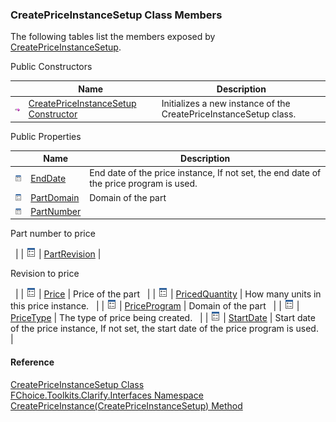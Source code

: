 ﻿### CreatePriceInstanceSetup Class Members

The following tables list the members exposed by [CreatePriceInstanceSetup](FChoice.Toolkits.Clarify~FChoice.Toolkits.Clarify.Interfaces.CreatePriceInstanceSetup.md).

Public Constructors

|   | Name | Description |
| --- | --- | --- |
| ![Public Constructor](dotnetimages/publicConstructor.png) | [CreatePriceInstanceSetup Constructor](FChoice.Toolkits.Clarify~FChoice.Toolkits.Clarify.Interfaces.CreatePriceInstanceSetup~_ctor.md) | Initializes a new instance of the CreatePriceInstanceSetup class.   |



Public Properties

|   | Name | Description |
| --- | --- | --- |
| ![Public Property](dotnetimages/publicProperty.png) | [EndDate](FChoice.Toolkits.Clarify~FChoice.Toolkits.Clarify.Interfaces.CreatePriceInstanceSetup~EndDate.md) | End date of the price instance, If not set, the end date of the price program is used.   |
| ![Public Property](dotnetimages/publicProperty.png) | [PartDomain](FChoice.Toolkits.Clarify~FChoice.Toolkits.Clarify.Interfaces.CreatePriceInstanceSetup~PartDomain.md) | Domain of the part   |
| ![Public Property](dotnetimages/publicProperty.png) | [PartNumber](FChoice.Toolkits.Clarify~FChoice.Toolkits.Clarify.Interfaces.CreatePriceInstanceSetup~PartNumber.md) | 
Part number to price

  |
| ![Public Property](dotnetimages/publicProperty.png) | [PartRevision](FChoice.Toolkits.Clarify~FChoice.Toolkits.Clarify.Interfaces.CreatePriceInstanceSetup~PartRevision.md) | 

Revision to price

  |
| ![Public Property](dotnetimages/publicProperty.png) | [Price](FChoice.Toolkits.Clarify~FChoice.Toolkits.Clarify.Interfaces.CreatePriceInstanceSetup~Price.md) | Price of the part   |
| ![Public Property](dotnetimages/publicProperty.png) | [PricedQuantity](FChoice.Toolkits.Clarify~FChoice.Toolkits.Clarify.Interfaces.CreatePriceInstanceSetup~PricedQuantity.md) | How many units in this price instance.   |
| ![Public Property](dotnetimages/publicProperty.png) | [PriceProgram](FChoice.Toolkits.Clarify~FChoice.Toolkits.Clarify.Interfaces.CreatePriceInstanceSetup~PriceProgram.md) | Domain of the part   |
| ![Public Property](dotnetimages/publicProperty.png) | [PriceType](FChoice.Toolkits.Clarify~FChoice.Toolkits.Clarify.Interfaces.CreatePriceInstanceSetup~PriceType.md) | The type of price being created.   |
| ![Public Property](dotnetimages/publicProperty.png) | [StartDate](FChoice.Toolkits.Clarify~FChoice.Toolkits.Clarify.Interfaces.CreatePriceInstanceSetup~StartDate.md) | Start date of the price instance, If not set, the start date of the price program is used.   |





#### Reference

[CreatePriceInstanceSetup Class](FChoice.Toolkits.Clarify~FChoice.Toolkits.Clarify.Interfaces.CreatePriceInstanceSetup.md)  
[FChoice.Toolkits.Clarify.Interfaces Namespace](FChoice.Toolkits.Clarify~FChoice.Toolkits.Clarify.Interfaces_namespace.md)  
[CreatePriceInstance(CreatePriceInstanceSetup) Method](FChoice.Toolkits.Clarify~FChoice.Toolkits.Clarify.Interfaces.InterfacesToolkit~CreatePriceInstance(CreatePriceInstanceSetup).md)